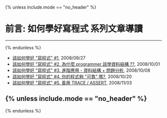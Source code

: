 {% unless include.mode == "no_header" %}
# 前言: 如何學好寫程式 系列文章導讀
-----
{% endunless %}

- [該如何學好 "寫程式" #1](/2008/09/27/該如何學好-寫程式/), 2008/09/27
- [該如何學好 "寫程式" #2. 為什麼 programmer 該學資料結構 ??](/2008/10/01/該如何學好-寫程式-2-為什麼-programmer-該學資料結構/), 2008/10/01
- [該如何學好 "寫程式" #3. 進階應用 - 資料結構 + 問題分析](/2008/10/08/該如何學好-寫程式-3-進階應用-資料結構-問題分析/), 2008/10/08
- [該如何學好 "寫程式" #4. 你的程式夠 "可靠" 嗎?](/2008/10/20/該如何學好-寫程式-4-你的程式夠-可靠-嗎/), 2008/10/20
- [該如何學好 "寫程式" #5. 善用 TRACE / ASSERT](/2008/11/03/該如何學好-寫程式-5-善用-trace-assert/), 2008/11/03

{% unless include.mode == "no_header" %}
-----
{% endunless %}
